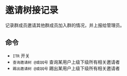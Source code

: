 # 邀请树接记录

记录群成员邀请其他群成员加入群的情况，并上报给管理员。

## 命令

- `ITR` 开关
- `查询邀请树 @或QQ号` 查询某用户上级下级所有相关邀请者
- `踢出邀请树 @或QQ号` 踢出某用户上级下级所有相关邀请者
